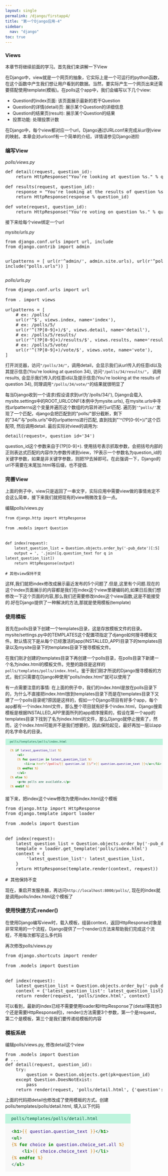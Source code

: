 ```yaml
---
layout: single
permalink: /django/firstapp4/
title: "第一个Django应用-4"
sidebar:
  nav: "django"
toc: true
---
```


### Views

<p>本章节将继续前面的学习。首先我们来讲解一下View</p>
<p>在Django中，view就是一个网页的抽象，它实际上是一个可运行的python函数，在这个函数中产生我们想让用户看到的数据。当然，要实际产生一个网页出来还需要搭配使用template(模板)。在polls这个app中，我们会编写以下几个view:</p>
<ul>
    <li>Question的index页面: 该页面展示最新的若干Question</li>
    <li>Question的详情(detail)页: 展示某个Question的详细信息</li>
    <li>Question的结果页(result): 展示某个Question的结果</li>
    <li>投票功能: 处理投票计数</li>
</ul>
<p>在Django中，每个view都对应一个url，Django通过URLconf来完成从url到view的映射。本章会对urlconf有一个简单的介绍，详情请参见Django进阶</p>

### 编写View
<em>polls/views.py</em>
<pre>
def detail(request, question_id):
    return HttpResponse("You're looking at question %s." % question_id)

def results(request, question_id):
    response = "You're looking at the results of question %s."
    return HttpResponse(response % question_id)

def vote(request, question_id):
    return HttpResponse("You're voting on question %s." % question_id)
</pre>

<p>接下来给每个view绑定一个url</p>
<em>mysite/urls.py</em>
<pre>
from django.conf.urls import url, include
from django.contrib import admin

urlpatterns = [
    url(r'^admin/', admin.site.urls),
    url(r'^polls/', include("polls.urls"))
]
</pre>

<em>polls/urls.py</em>
<pre>
from django.conf.urls import url

from . import views

urlpatterns = [
    # ex: /polls/
    url(r'^$', views.index, name='index'),
    # ex: /polls/5/
    url(r'^(?P<question_id>[0-9]+)/$', views.detail, name='detail'),
    # ex: /polls/5/results/
    url(r'^(?P<question_id>[0-9]+)/results/$', views.results, name='results'),
    # ex: /polls/5/vote/
    url(r'^(?P<question_id>[0-9]+)/vote/$', views.vote, name='vote'),
]
</pre>
<p>打开浏览器，访问<code>"/polls/34/"</code>，调用detail，会显示我们从url传入的任意id以及其提示信息(You're looking at question 34), 访问<code>"/polls/34/results/"</code>， 调用results, 会显示我们传入的任意id以及提示信息(You're looking at the results of question 34), 同理调用<code>"/polls/34/vote/"</code>的结果就很明显了</p>
<p>每当Django收到一个请求(假设请求到url为'/polls/34/'), Django会载入mysite.settings中的ROOT_URLCONF(本例中为mysite.urls), 在mysite.urls中寻找urlpatterns这个变量并遍历这个数组的内容并进行url匹配. 遍历到<code>'^polls/'</code>发现了一个匹配，django会把匹配到的"polls/"部分截断，剩下的"34/"与"polls.urls"中的urlpatterns进行匹配, 直到找到"'^(?P<question_id>[0-9]+)/"这个匹配项, 然后调用detail. 最后实际对view的调用为:</p>
<pre>
detail(request=<HttpRequest object>, question_id='34')
</pre>
<p>question_id这个参数来自于(?P<question_id>[0-9]+). 使用括号表示抓取参数，会把括号内部的正则表达式匹配的内容作为参数传递到view，?P<question_id>表示一个参数名为question_id的关键字参数，如果是非关键字参数，则把?P<question_id>去掉即可。在此强调一下，Django的url不需要在末尾加.html等后缀，也不提倡.</p>

### 完善View

<p>上面的例子中，view只是返回了一串文字，实际应用中需要view做的事情肯定不会这么简单，接下来我们就把现有的view稍微改复杂一点。</p>
<p>编辑polls/views.py</p>

```
from django.http import HttpResponse

from .models import Question


def index(request):
    latest_question_list = Question.objects.order_by('-pub_date')[:5]
    output = ', '.join([q.question_text for q in latest_question_list])
    return HttpResponse(output)

# 其他view保持不变
```

<p>这样,我们就把index修改成展示最近发布的5个问题了.但是,这里有个问题.现在的这个index页面展示的内容都是我们在index这个view里硬编码的,如果日后我们想修改一下这个页面的内容,那么我们还需要修改index这个view函数,这是不能接受的.好在Django提供了一种解决的方法,那就是使用模板(template)</p>

### 使用模板
<p>首先在polls目录下创建一个templates目录，这是存放模板文件的目录。mysite/settings.py中的TEMPLATES这个配置项指定了django如何搜寻模板文件。默认情况下是从每个已经激活的app(INSTALLED_APP)目录下的templates目录以及mysite目录下的templates目录下搜寻模板文件。</p>

<p>在我们刚才创建的templates目录下再创建一个polls目录，在polls目录下新建一个名为index.html的模板文件。完整的路径是这样的<code>polls/templates/polls/index.html</code>。鉴于我们刚才所说的Django搜寻模板的方式，我们只需要在Django种使用"polls/index.html"就可以使用了</p>

<p>有一点需要注意的事情: 在上面的例子中，我们的index.html是放在polls目录下的，为什么不直接把index.html放到templates目录下而是在templates目录下又建了一个polls目录呢?原因是这样的，假如一个Django项目有好多个app，每个app都有一个index.html文件，那么整个项目就有好多个index.html，Django搜索模板是根据INSTALLED_APP里面所列的app顺序搜索的，假设在第一个app的templates目录下找到了名为index.html的文件，那么Django就停止搜索了，然而，这个index.html可能并不是我们想要的，因此保险起见，最好再加一层以app的名字命名的目录。</p>

![](/assets/images/django/6)

<p>接下来，把index这个view修改为使用index.html这个模板</p>

<pre>
from django.http import HttpResponse
from django.template import loader

from .models import Question


def index(request):
    latest_question_list = Question.objects.order_by('-pub_date')[:5]
    template = loader.get_template('polls/index.html')
    context = {
        'latest_question_list': latest_question_list,
    }
    return HttpResponse(template.render(context, request))

# 其他保持不变
</pre>

<p>现在，重启开发服务器，再访问<code>http://localhost:8000/polls/</code>, 现在的index就是调用polls/index.html这个模板了</p>

### 使用快捷方式:render()
<p>在使用Django编写view时，载入模板，组装context，返回HttpResponse对象是非常常用的一个流程，Django提供了一个render()方法来帮助我们完成这个流程，不用每次都写这么多代码</p>
<p>再次修改polls/views.py</p>

<pre>
from django.shortcuts import render

from .models import Question


def index(request):
    latest_question_list = Question.objects.order_by('-pub_date')[:5]
    context = {'latest_question_list': latest_question_list}
    return render(request, 'polls/index.html', context)
</pre>
<p>可以看到，最新的index已经不需要使用loader和HttpResponse了(detail等其他3个还是需要HttpResponse的)，render()方法需要3个参数，第一个是request，第二个是模板，第三个是我们要传递给模板的内容</p>

### 模板系统
<p>编辑polls/views.py, 修改detail这个view</p>

<pre>
from .models import Question
# ...
def detail(request, question_id):
    try:
        question = Question.objects.get(pk=question_id)
    except Question.DoesNotExist:
        pass
    return render(request, 'polls/detail.html', {'question': question})
</pre>

<p>上面的代码把detail也修改成了使用模板的方式。创建polls/templates/polls/detail.html, 填入以下代码</p>

![](/assets/images/django/7)
